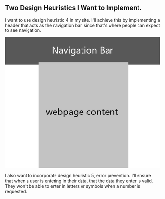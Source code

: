 Two Design Heuristics I Want to Implement.
---
I want to use design heuristic 4 in my site. I'll achieve this by implementing a header that acts as the navigation bar, since that's where people can expect to see navigation.

![Example Navigation Header](exampleImage.png)

I also want to incorporate design heuristic 5, error prevention. I'll ensure that when a user is entering in their data, that the data they enter is valid. They won't be able to enter in letters or symbols when a number is requested.
